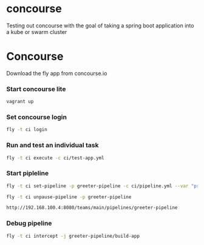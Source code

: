 # concourse
Testing out concourse with the goal of taking a spring boot application into a kube or swarm cluster

# Concourse 

Download the fly app from concourse.io

### Start concourse lite

```bash
vagrant up
```

### Set concourse login 

```bash
fly -t ci login
```

### Run and test an individual task
```bash
fly -t ci execute -c ci/test-app.yml
```

### Start pipleline
```bash
fly -t ci set-pipeline -p greeter-pipeline -c ci/pipeline.yml --var "private-repo-key=$(cat ~/.ssh/id_rsa)" --var "docker-repo-pwd=your-password"
```

```bash
fly -t ci unpause-pipeline -p greeter-pipeline
```

```bash
http://192.168.100.4:8080/teams/main/pipelines/greeter-pipeline
```

### Debug pipeline
```bash
fly -t ci intercept -j greeter-pipeline/build-app 
```
